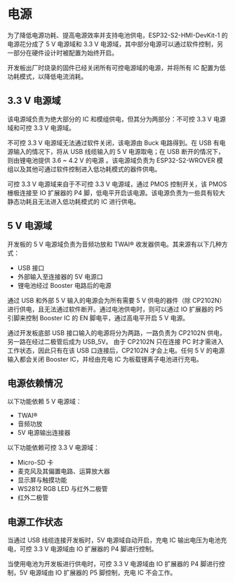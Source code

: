 # 电源
为了降低电源功耗、提高电源效率并支持电池供电，ESP32-S2-HMI-DevKit-1 的电源花分成了 5 V 电源域和 3.3 V 电源域，其中部分电源可以通过软件控制，另一部分在硬件设计时被配置为始终开启。

开发板出厂时烧录的固件已经关闭所有可控电源域的电源，并将所有 IC 配置为低功耗模式，以降低电流消耗。

## 3.3 V 电源域

该电源域负责为绝大部分的 IC 和模组供电，但其分为两部分：不可控 3.3 V 电源域和可控 3.3 V 电源域。

不可控 3.3 V 电源域无法通过软件关闭，该电源由 Buck 电路得到。在 USB 有电源输入的情况下，将从 USB 线缆输入的 5 V 电源取电；在 USB 断开的情况下，则由锂电池提供 3.6 ~ 4.2 V 的电源 。该电源域负责为 ESP32-S2-WROVER 模组以及其他可通过软件控制进入低功耗模式的器件供电。

可控 3.3 V 电源域来自于不可控 3.3 V 电源域，通过 PMOS 控制开关，该 PMOS 栅极连接至 IO 扩展器的 P4 脚，低电平开启该电源。该电源负责为一些具有较大静态功耗且无法进入低功耗模式的 IC 进行供电。

## 5 V 电源域

开发板的 5 V 电源域负责为音频功放和 TWAI® 收发器供电。其来源有以下几种方式：

- USB 接口
- 外部输入至连接器的 5V 电源口
- 锂电池经过 Booster 电路后的电源

通过 USB 和外部 5 V 输入的电源会为所有需要 5 V 供电的器件（除 CP2102N）进行供电，且无法通过软件断开。通过电池供电时，则可以通过 IO 扩展器的 P5 引脚来控制 Booster IC 的 EN 脚电平，通过高电平开启 5 V 电源。

通过开发板底部 USB 接口输入的电源将分为两路，一路负责为 CP2102N 供电，另一路在经过二极管后成为 USB_5V。
由于 CP2102N 只在连接 PC 时才需进入工作状态，因此只有在该 USB 口连接后，CP2102N 才会上电。任何 5 V 的电源输入都会关闭 Booster IC，并经由充电 IC 为板载锂离子电池进行充电。

## 电源依赖情况

以下功能依赖 5 V 电源域：

- TWAI®
- 音频功放
- 5V 电源输出连接器

以下功能依赖可控 3.3 V 电源域：

- Micro-SD 卡
- 麦克风及其偏置电路、运算放大器
- 显示屏与触摸功能
- WS2812 RGB LED 与红外二极管
- 红外二极管

## 电源工作状态
当通过 USB 线缆连接开发板时，5V 电源域自动开启，充电 IC 输出电压为电池充电，可控 3.3 V 电源域由 IO 扩展器的 P4 脚进行控制。

当使用电池为开发板进行供电时，可控 3.3 V 电源域由 IO 扩展器的 P4 脚进行控制，5V 电源域由 IO 扩展器的 P5 脚控制，充电 IC 不会工作。
